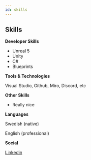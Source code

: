 ```yaml
---
id: skills
---
```


## Skills

**Developer Skills**

- Unreal 5 
- Unity
- C#
- Blueprints

**Tools & Technologies**

Visual Studio, Github,
Miro, Discord, etc

**Other Skills**

- Really nice

**Languages**

Swedish (native)

English (professional)


**Social**

[Linkedin](https://www.linkedin.com/in/vide-eneljung-b737b128a/)

